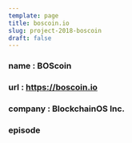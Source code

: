 ```yaml
---
template: page
title: boscoin.io
slug: project-2018-boscoin
draft: false
---
```

### name : BOScoin
### url : <https://boscoin.io>
### company : BlockchainOS Inc.
### episode
